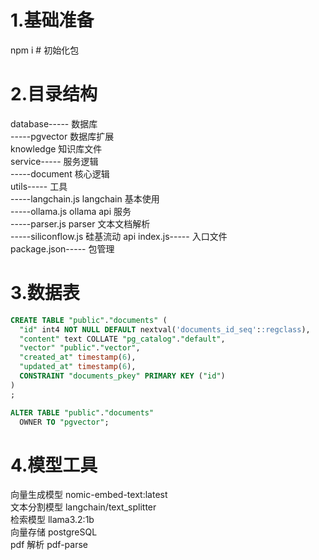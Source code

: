 # 1.基础准备

npm i # 初始化包

# 2.目录结构

database----- 数据库  
-----pgvector 数据库扩展  
knowledge 知识库文件  
service----- 服务逻辑  
-----document 核心逻辑  
utils----- 工具  
-----langchain.js langchain 基本使用  
-----ollama.js ollama api 服务  
-----parser.js parser 文本文档解析  
-----siliconflow.js 硅基流动 api
index.js----- 入口文件  
package.json----- 包管理

# 3.数据表

```sql
CREATE TABLE "public"."documents" (
  "id" int4 NOT NULL DEFAULT nextval('documents_id_seq'::regclass),
  "content" text COLLATE "pg_catalog"."default",
  "vector" "public"."vector",
  "created_at" timestamp(6),
  "updated_at" timestamp(6),
  CONSTRAINT "documents_pkey" PRIMARY KEY ("id")
)
;

ALTER TABLE "public"."documents"
  OWNER TO "pgvector";
```

# 4.模型工具

向量生成模型 nomic-embed-text:latest  
文本分割模型 langchain/text_splitter  
检索模型 llama3.2:1b  
向量存储 postgreSQL  
pdf 解析 pdf-parse
